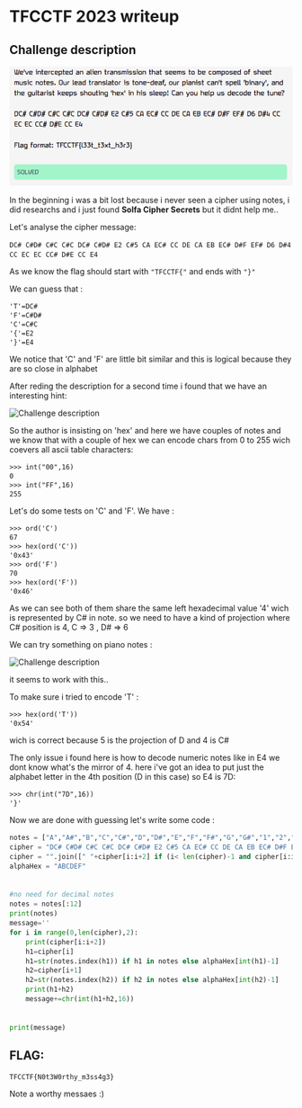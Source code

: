 # TFCCTF 2023 writeup

## Challenge description

![Challenge description](assets/Description.png)

In the beginning i was a bit lost because i never seen a cipher using notes, i did researchs and i just found **Solfa Cipher Secrets** but it didnt help me..

Let's analyse the cipher message: 

```DC# C#D# C#C C#C DC# C#D# E2 C#5 CA EC# CC DE CA EB EC# D#F EF# D6 D#4 CC EC EC CC# D#E CC E4```


As we know the flag should start with ```"TFCCTF{"``` and ends with ```"}"```

We can guess that :

```
'T'=DC#
'F'=C#D#
'C'=C#C
'{'=E2
'}'=E4
```

We notice that 'C' and 'F' are little bit similar and this is logical because they are so close in alphabet


After reding the description for a second time i found that we have an interesting hint:

![Challenge description](assets/hilight.png)


So the author is insisting on 'hex' and here we have couples of notes and we know that with a couple of hex we can encode chars from 0 to 255 wich coevers all ascii table characters: 

```
>>> int("00",16)
0
>>> int("FF",16)
255
```

Let's do some tests on 'C' and 'F'. We have :

```
>>> ord('C')
67
>>> hex(ord('C'))
'0x43'
>>> ord('F')
70
>>> hex(ord('F'))
'0x46'
```

As we can see both of them share the same left hexadecimal value '4' wich is represented by C# in note. so we need to have a kind of projection where C# position is 4, C => 3 , D# => 6


We can try something on piano notes :

![Challenge description](assets/piano.png)


it seems to work with this.. 

To make sure i tried to encode 'T' : 

```
>>> hex(ord('T'))
'0x54'
```

wich is correct because 5 is the projection of D and 4 is C#


The only issue i found here is how to decode numeric notes like in E4 we dont know what's the mirror of 4. here i've got an idea to put just the alphabet letter in the 4th position (D in this case) so E4 is 
7D:

```
>>> chr(int("7D",16))
'}'
```

Now we are done with guessing let's write some code : 

```python
notes = ["A","A#","B","C","C#","D","D#","E","F","F#","G","G#","1","2","3","4","5","6"]
cipher = "DC# C#D# C#C C#C DC# C#D# E2 C#5 CA EC# CC DE CA EB EC# D#F EF# D6 D#4 CC EC EC CC# D#E CC E4"
cipher = "".join([" "+cipher[i:i+2] if (i< len(cipher)-1 and cipher[i:i+2] in notes) else " "+cipher[i] if cipher[i] in notes else " " if cipher[i] == "" else "" for i in range(len(cipher))]).split(" ")[1:]
alphaHex = "ABCDEF"


#no need for decimal notes
notes = notes[:12]
print(notes)
message=''
for i in range(0,len(cipher),2):
	print(cipher[i:i+2])
	h1=cipher[i]
	h1=str(notes.index(h1)) if h1 in notes else alphaHex[int(h1)-1]
	h2=cipher[i+1]
	h2=str(notes.index(h2)) if h2 in notes else alphaHex[int(h2)-1]
	print(h1+h2)
	message+=chr(int(h1+h2,16))


print(message)

```


## FLAG:
```
TFCCTF{N0t3W0rthy_m3ss4g3}
```

Note a worthy messaes :)

